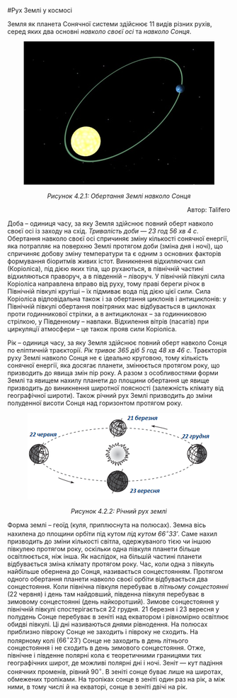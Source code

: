 #Рух Землі у космосі

Земля як планета Сонячної системи здійснює 11 видів різних рухів, серед яких два основні *навколо своєї осі* та *навколо Сонця*.


<div align="center">
<img src="2.png">
<p><i>Рисунок 4.2.1: Обертання Землi навколо Сонця</i></p>
<p align="right">Автор: <span class="p1">Talifero</span></p>
</div>

<span class="p1">Доба</span> – одиниця часу, за яку Земля здійснює повний оберт навколо своєї осі із заходу на схід. *Тривалість доби — 23 год 56 хв 4 с*.
Обертання навколо своєї осі спричиняє зміну кількості сонячної енергії, яка потрапляє на поверхню Землі протягом доби (зміна дня і ночі), що спричиняє добову зміну температури та є одним з основних факторів формування біоритмів живих істот. Виникнення відхиляючих сил (Коріоліса), під дією яких тіла, що рухаються, в північній частині відхиляються праворуч, а в південній – ліворуч. У північній півкулі сила Коріоліса направлена вправо від руху, тому праві береги річок в Північній півкулі крутіші – їх підмиває вода під дією цієї сили. Сила Коріоліса відповідальна також і за обертання циклонів і антициклонів: у Північній півкулі обертання повітряних мас відбувається в циклонах проти годинникової стрілки, а в антициклонах – за годинниковою стрілкою, у Південному – навпаки. Відхилення вітрів (пасатів) при циркуляції атмосфери – це також прояв сили Коріоліса.

<span class="p1">Рік</span> – одиниця часу, за яку Земля здійснює повний оберт навколо Сонця по еліптичній траєкторії. *Рік триває 365 діб 5 год 48 хв 46 с*. Траєкторія руху Землі навколо Сонця не є ідеально круговою, тому кількість сонячної енергії, яка досягає планети, змінюється протягом року, що призводить до явища змін пір року. А разом з особливостями форми Землі та явищем нахилу планети до площини обертання це явище призводить до виникнення широтної поясності (залежність клімату від географічної широти). Також річний рух Землі призводить до зміни полуденної висоти Сонця над горизонтом протягом року.

<div align="center">
<img src="123.png">
<p><i>Рисунок 4.2.2: Рiчний рух землi</i></p>
</div>

Форма землі – <span class="p1">геоїд</span> (куля, приплюснута на полюсах). Земна вісь нахилена до площини орбіти під кутом *під кутом $66^{\circ}33'$*. Саме нахил призводить до зміни кількості світла, одержуваного тією чи іншою півкулею протягом року, оскільки одна півкуля планети більше освітлюється, ніж інша. Як наслідок, на більшій частині планети відбувається зміна клімату протягом року. Час, коли одна з півкуль найбільше обернена до Сонця, називається сонцестоянням. Протягом одного обертання планети навколо своєї орбіти відбувається два сонцестояння. Коли північна півкуля перебуває в *літньому сонцестоянні* (22 червня) і день там найдовший, південна півкуля перебуває в зимовому сонцестоянні (день найкоротший). Зимове сонцестояння у північній півкулі спостерігається 22 грудня. 21 березня і 23 вересня у полудень Сонце перебуває в зеніті над екватором і рівномірно освітлює обидві півкулі. Ці дні називаються днями рівнодення. На полюсах приблизно півроку Сонце не заходить і півроку не сходить. На полярному колі ($66^{\circ}23'$) Сонце не заходить в день літнього сонцестояння і не сходить в день зимового сонцестояння. Отже, північне і південне полярні кола є теоретичними границями тих географічних широт, де можливі полярні дні і ночі. Зеніт — кут падіння сонячних променів, рівний $90^{\circ}$. В зеніті сонце буває лише на широтах, обмежених тропіками. На тропіках сонце в зеніті один раз на рік, а між ними, в тому числі й на екваторі, сонце в зеніті двічі на рік.
